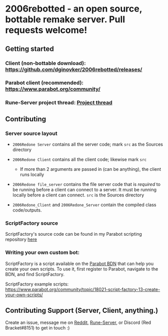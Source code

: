 # 2006rebotted - an open source, bottable remake server. Pull requests welcome!

## Getting started

### Client (non-bottable download): https://github.com/dginovker/2006rebotted/releases/
### Parabot client (recommended): https://www.parabot.org/community/
### Rune-Server project thread: [Project thread](https://www.rune-server.ee/runescape-development/rs2-server/projects/686444-2006rebotted-remake-server-will-allow-supply-creatable-bots.html)

## Contributing

### Server source layout

- `2006Redone Server` contains all the server code; mark `src` as the Sources directory
- `2006Redone Client` contains all the client code; likewise mark `src`
  - If more than 2 arguments are passed in (can be anything), the client runs locally
- `2006Redone file_server` contains the file server code that is *required* to be running before a client can connect to a server. It must be running locally before a client can connect. `src` is the Sources directory

- `2006Redone_Client` and `2006Redone_Server` contain the compiled class code/outputs.

### ScriptFactory source

ScriptFactory's source code can be found in my Parabot scripting repository [here](https://github.com/dginovker/Parabot)

### Writing your own custom bot:

ScriptFactory is a script available on the [Parabot BDN](http://bdn.parabot.org/scripts/) that can help you create your own scripts. To use it, first register to Parabot, navigate to the BDN, and find ScriptFactory.

ScriptFactory example scripts: https://www.parabot.org/community/topic/18021-script-factory-13-create-your-own-scripts/

## Contributing Support (Server, Client, anything.)

Create an issue, message me on [Reddit](https://www.reddit.com/user/OsrsNeedsF2P/), [Rune-Server](https://www.rune-server.ee/members/before/), or Discord (Red Bracket#8151) to get in touch :)
